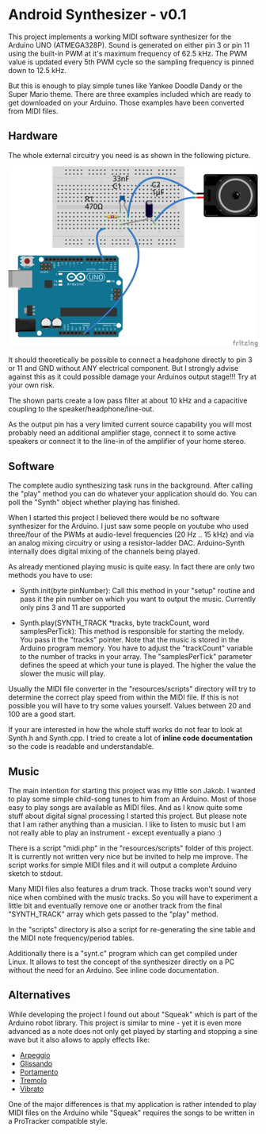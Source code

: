 Android Synthesizer - v0.1
==========================

This project implements a working MIDI software synthesizer for the
Arduino UNO (ATMEGA328P). Sound is generated on either pin 3 or pin
11 using the built-in PWM at it's maximum frequency of 62.5 kHz. The PWM value
is updated every 5th PWM cycle so the sampling frequency is pinned down
to 12.5 kHz.

But this is enough to play simple tunes like Yankee Doodle Dandy or the
Super Mario theme. There are three examples included which are ready to
get downloaded on your Arduino. Those examples have been converted from
MIDI files.

Hardware
--------

The whole external circuitry you need is as shown in the following picture.

![Arduino Synthesizer](resources/Arduino-Synth.png)

It should theoretically be possible to connect a headphone directly to pin
3 or 11 and GND without ANY electrical component. But I strongly advise
against this as it could possible damage your Arduinos output stage!!! Try
at your own risk.

The shown parts create a low pass filter at about 10 kHz and a capacitive
coupling to the speaker/headphone/line-out.

As the output pin has a very limited current source capability you will most
probably need an additional amplifier stage, connect it to some active
speakers or connect it to the line-in of the amplifier of your home stereo.

Software
--------

The complete audio synthesizing task runs in the background. After calling
the "play" method you can do whatever your application should do. You can
poll the "Synth" object whether playing has finished.

When I started this project I believed there would be no software synthesizer
for the Arduino. I just saw some people on youtube who used three/four of the
PWMs at audio-level frequencies (20 Hz .. 15 kHz) and via an analog mixing
circuitry or using a resistor-ladder DAC. Arduino-Synth internally does
digital mixing of the channels being played.

As already mentioned playing music is quite easy. In fact there are only
two methods you have to use:

 * Synth.init(byte pinNumber): Call this method in your "setup" routine and
   pass it the pin number on which you want to output the music. Currently
	only pins 3 and 11 are supported

 * Synth.play(SYNTH\_TRACK \*tracks, byte trackCount, word samplesPerTick): 
   This method is responsible for starting the melody. You pass it the
	"tracks" pointer. Note that the music is stored in the Arduino program
	memory. You have to adjust the "trackCount" variable to the number of
	tracks in your array. The "samplesPerTick" parameter defines the speed
	at which your tune is played. The higher the value the slower the music
	will play.

Usually the MIDI file converter in the "resources/scripts" directory
will try to determine the correct play speed from within the MIDI file.
If this is not possible you will have to try some values yourself.
Values between 20 and 100 are a good start.

If your are interested in how the whole stuff works do not fear to look at
Synth.h and Synth.cpp. I tried to create a lot of **inline code documentation**
so the code is readable and understandable.

Music
-----

The main intention for starting this project was my little son Jakob. I wanted
to play some simple child-song tunes to him from an Arduino. Most of those
easy to play songs are available as MIDI files. And as I know quite some stuff
about digital signal processing I started this project. But please note that
I am rather anything than a musician. I like to listen to music but I am not
really able to play an instrument - except eventually a piano :)

There is a script "midi.php" in the "resources/scripts" folder of this
project. It is currently not written very nice but be invited to help
me improve. The script works for simple MIDI files and it will output
a complete Arduino sketch to stdout.

Many MIDI files also features a drum track. Those tracks won't sound very
nice when combined with the music tracks. So you will have to experiment
a little bit and eventually remove one or another track from the final
"SYNTH\_TRACK" array which gets passed to the "play" method.

In the "scripts" directory is also a script for re-generating the sine
table and the MIDI note frequency/period tables.

Additionally there is a "synt.c" program which can get compiled under Linux.
It allows to test the concept of the synthesizer directly on a PC without
the need for an Arduino. See inline code documentation.

Alternatives
------------

While developing the project I found out about "Squeak" which is part of the
Arduino robot library. This project is similar to mine - yet it is even more
advanced as a note does not only get played by starting and stopping a sine
wave but it also allows to apply effects like:

 * [Arpeggio](https://en.wikipedia.org/wiki/Arpeggio)
 * [Glissando](https://en.wikipedia.org/wiki/Glissando)
 * [Portamento](https://en.wikipedia.org/wiki/Portamento)
 * [Tremolo](https://en.wikipedia.org/wiki/Tremolo)
 * [Vibrato](https://en.wikipedia.org/wiki/Vibrato)

One of the major differences is that my application is rather intended to
play MIDI files on the Arduino while "Squeak" requires the songs to be
written in a ProTracker compatible style.




